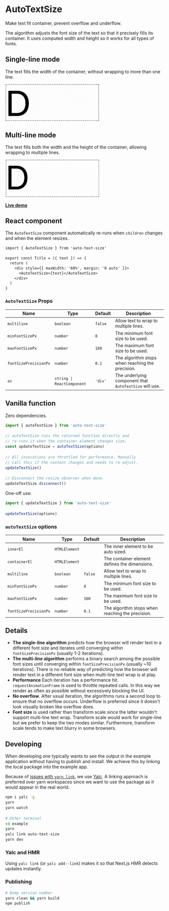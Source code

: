 # AutoTextSize

Make text fit container, prevent overflow and underflow.

The algorithm adjusts the font size of the text so that it precisely fills its container. It uses computed width and height so it works for all types of fonts.

## Single-line mode

The text fills the width of the container, without wrapping to more than one line.

<img src="./assets/single-line.gif" width="300" />

## Multi-line mode

The text fills both the width and the height of the container, allowing wrapping to multiple lines.

<img src="./assets/multi-line.gif" width="300" />

[**Live demo**](TODO)

## React component

The `AutoTextSize` component automatically re-runs when `children` changes and when the element resizes.

```tsx
import { AutoTextSize } from 'auto-text-size'

export const Title = ({ text }) => {
  return (
    <div style={{ maxWidth: '60%', margin: '0 auto' }}>
      <AutoTextSize>{text}</AutoTextSize>
    </div>
  )
}
```

### `AutoTextSize` Props

| Name | Type | Default | Description |
| --- | --- | --- | --- |
| `multiline` | `boolean` | `false` | Allow text to wrap to multiple lines. |
| `minFontSizePx` | `number` | `8` | The minimum font size to be used. |
| `maxFontSizePx` | `number` | `160` | The maximum font size to be used. |
| `fontSizePrecisionPx` | `number` | `0.1` | The algorithm stops when reaching the precision. |
| `as` | `string \| ReactComponent` | `'div'` | The underlying component that `AutoTextSize` will use. |

## Vanilla function

Zero dependencies.

```ts
import { autoTextSize } from 'auto-text-size'

// autoTextSize runs the returned function directly and
// re-runs it when the container element changes size.
const updateTextSize = autoTextSize(options)

// All invocations are throttled for performance. Manually
// call this if the content changes and needs to re-adjust.
updateTextSize()

// Disconnect the resize observer when done.
updateTextSize.disconnect()
```

One-off use:

```ts
import { updateTextSize } from 'auto-text-size'

updateTextSize(options)
```

### `autoTextSize` options

| Name | Type | Default | Description |
| --- | --- | --- | --- |
| `innerEl` | `HTMLElement` | | The inner element to be auto sized. |
| `containerEl` | `HTMLElement` | | The container element defines the dimensions. |
| `multiline` | `boolean` | `false` | Allow text to wrap to multiple lines. |
| `minFontSizePx` | `number` | `8` | The minimum font size to be used. |
| `maxFontSizePx` | `number` | `160` | The maximum font size to be used. |
| `fontSizePrecisionPx` | `number` | `0.1` | The algorithm stops when reaching the precision. |

## Details

* **The single-line algorithm** predicts how the browser will render text in a different font size and iterates until converging within `fontSizePrecisionPx` (usually 1-2 iterations).
* **The multi-line algorithm** performs a binary search among the possible font sizes until converging within `fontSizePrecisionPx` (usually ~10 iterations). There is no reliable way of predicting how the browser will render text in a different font size when multi-line text wrap is at play.
* **Performance** Each iteration has a performance hit. `requestAnimationFrame` is used to throttle repeated calls. In this way we render as often as possible without excessively blocking the UI.
* **No overflow**. After usual iteration, the algorithms runs a second loop to ensure that no overflow occurs. Underflow is preferred since it doesn't look visually broken like overflow does.
* **Font size** is used rather than transform scale since the latter wouldn't support multi-line text wrap. Transform scale would work for single-line but we prefer to keep the two modes similar. Furthermore, transform scale tends to make text blurry in some browsers.

## Developing

When developing one typically wants to see the output in the example application without having to publish and install. We achieve this by linking the local package into the example app.

Because of [issues with `yarn link`](https://github.com/facebook/react/issues/14257), we use [Yalc](https://github.com/wclr/yalc). A linking approach is preferred over yarn workspaces since we want to use the package as it would appear in the real world.

```sh
npm i yalc -g
yarn
yarn watch

# Other terminal
cd example
yarn
yalc link auto-text-size
yarn dev
```

### Yalc and HMR

Using `yalc link` (or `yalc add--link`) makes it so that Next.js HMR detects updates instantly.

### Publishing

```sh
# Bump version number
yarn clean && yarn build
npm publish
```
